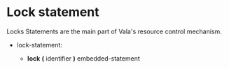 

Lock statement
==============

Locks Statements are the main part of Vala's resource control mechanism.

-   lock-statement:

    -   **lock** **(** identifier **)** embedded-statement




